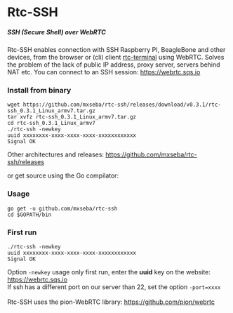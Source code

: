 # Rtc-SSH
##### SSH (Secure Shell) over WebRTC
Rtc-SSH enables connection with SSH  Raspberry PI, BeagleBone and other devices, from the browser or (cli) client  <a href="https://github.com/mxseba/rtc-terminal">rtc-terminal</a>   using WebRTC. Solves the problem of the lack of public IP address, proxy server, servers behind NAT etc. You can connect to an SSH session: https://webrtc.sqs.io

### Install from binary
```
wget https://github.com/mxseba/rtc-ssh/releases/download/v0.3.1/rtc-ssh_0.3.1_Linux_armv7.tar.gz
tar xvfz rtc-ssh_0.3.1_Linux_armv7.tar.gz
cd rtc-ssh_0.3.1_Linux_armv7
./rtc-ssh -newkey
uuid xxxxxxxx-xxxx-xxxx-xxxx-xxxxxxxxxxxx
Signal OK
```
Other architectures and releases: https://github.com/mxseba/rtc-ssh/releases<br />

or get source using the Go compilator:

### Usage
```
go get -u github.com/mxseba/rtc-ssh
cd $GOPATH/bin
```
### First run
```
./rtc-ssh -newkey
uuid xxxxxxxx-xxxx-xxxx-xxxx-xxxxxxxxxxxx
Signal OK
```
Option <code>-newkey</code> usage only first run, enter the <b>uuid</b> key on the website: https://webrtc.sqs.io <br />
If ssh has a different port on our server than 22, set the option <code>-port=xxxx</code><br /><br />
Rtc-SSH uses the pion-WebRTC library: https://github.com/pion/webrtc

